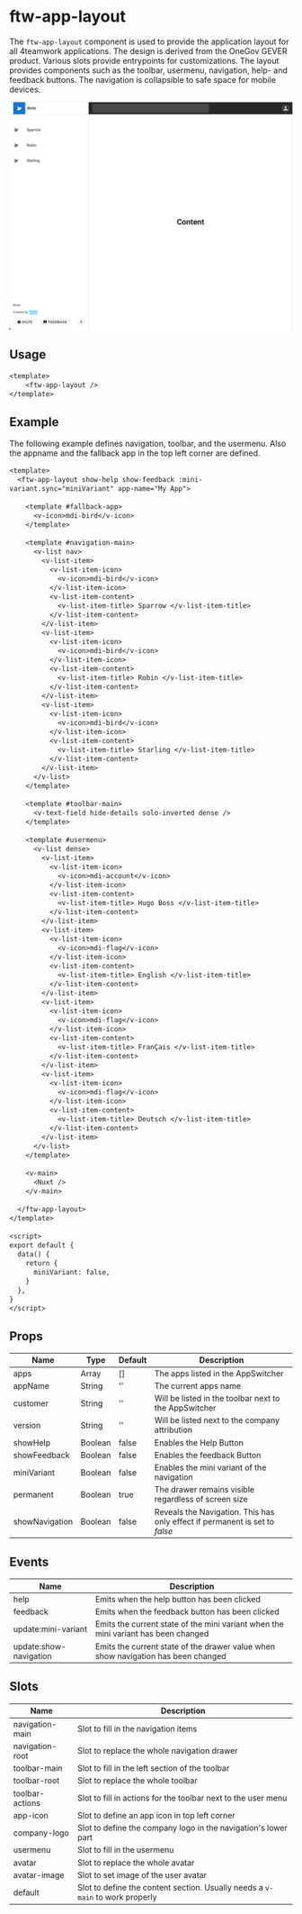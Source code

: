# ftw-app-layout

The `ftw-app-layout` component is used to provide the application layout for all 4teamwork applications.
The design is derived from the OneGov GEVER product. Various slots provide entrypoints for customizations.
The layout provides components such as the toolbar, usermenu, navigation, help- and feedback buttons.
The navigation is collapsible to safe space for mobile devices.

![App Switcher](./images/app_layout.png)

## Usage

``` vue
<template>
    <ftw-app-layout />
</template>
```

## Example

The following example defines navigation, toolbar, and the usermenu.
Also the appname and the fallback app in the top left corner are defined.

``` vue
<template>
  <ftw-app-layout show-help show-feedback :mini-variant.sync="miniVariant" app-name="My App">

    <template #fallback-app>
      <v-icon>mdi-bird</v-icon>
    </template>

    <template #navigation-main>
      <v-list nav>
        <v-list-item>
          <v-list-item-icon>
            <v-icon>mdi-bird</v-icon>
          </v-list-item-icon>
          <v-list-item-content>
            <v-list-item-title> Sparrow </v-list-item-title>
          </v-list-item-content>
        </v-list-item>
        <v-list-item>
          <v-list-item-icon>
            <v-icon>mdi-bird</v-icon>
          </v-list-item-icon>
          <v-list-item-content>
            <v-list-item-title> Robin </v-list-item-title>
          </v-list-item-content>
        </v-list-item>
        <v-list-item>
          <v-list-item-icon>
            <v-icon>mdi-bird</v-icon>
          </v-list-item-icon>
          <v-list-item-content>
            <v-list-item-title> Starling </v-list-item-title>
          </v-list-item-content>
        </v-list-item>
      </v-list>
    </template>

    <template #toolbar-main>
      <v-text-field hide-details solo-inverted dense />
    </template>

    <template #usermenu>
      <v-list dense>
        <v-list-item>
          <v-list-item-icon>
            <v-icon>mdi-account</v-icon>
          </v-list-item-icon>
          <v-list-item-content>
            <v-list-item-title> Hugo Boss </v-list-item-title>
          </v-list-item-content>
        </v-list-item>
        <v-list-item>
          <v-list-item-icon>
            <v-icon>mdi-flag</v-icon>
          </v-list-item-icon>
          <v-list-item-content>
            <v-list-item-title> English </v-list-item-title>
          </v-list-item-content>
        </v-list-item>
        <v-list-item>
          <v-list-item-icon>
            <v-icon>mdi-flag</v-icon>
          </v-list-item-icon>
          <v-list-item-content>
            <v-list-item-title> FranÇais </v-list-item-title>
          </v-list-item-content>
        </v-list-item>
        <v-list-item>
          <v-list-item-icon>
            <v-icon>mdi-flag</v-icon>
          </v-list-item-icon>
          <v-list-item-content>
            <v-list-item-title> Deutsch </v-list-item-title>
          </v-list-item-content>
        </v-list-item>
      </v-list>
    </template>

    <v-main>
      <Nuxt />
    </v-main>

  </ftw-app-layout>
</template>

<script>
export default {
  data() {
    return {
      miniVariant: false,
    }
  },
}
</script>
```

## Props

| Name           | Type    | Default | Description                                                                 |
|----------------|---------|---------|-----------------------------------------------------------------------------|
| apps           | Array   | []      | The apps listed in the AppSwitcher                                          |
| appName        | String  | ''      | The current apps name                                                       |
| customer       | String  | ''      | Will be listed in the toolbar next to the AppSwitcher                       |
| version        | String  | ''      | Will be listed next to the company attribution                              |
| showHelp       | Boolean | false   | Enables the Help Button                                                     |
| showFeedback   | Boolean | false   | Enables the feedback Button                                                 |
| miniVariant    | Boolean | false   | Enables the mini variant of the navigation                                  |
| permanent      | Boolean | true    | The drawer remains visible regardless of screen size                        |
| showNavigation | Boolean | false   | Reveals the Navigation. This has only effect if permanent is set to *false* |

## Events

| Name                   | Description                                                                        |
|------------------------|------------------------------------------------------------------------------------|
| help                   | Emits when the help button has been clicked                                        |
| feedback               | Emits when the feedback button has been clicked                                    |
| update:mini-variant    | Emits the current state of the mini variant when the mini variant has been changed |
| update:show-navigation | Emits the current state of the drawer value when show navigation has been changed  |

## Slots

| Name            | Description                                                                   |
|-----------------|-------------------------------------------------------------------------------|
| navigation-main | Slot to fill in the navigation items                                          |
| navigation-root | Slot to replace the whole navigation drawer                                   |
| toolbar-main    | Slot to fill in the left section of the toolbar                               |
| toolbar-root    | Slot to replace the whole toolbar                                             |
| toolbar-actions | Slot to fill in actions for the toolbar next to the user menu                 |
| app-icon        | Slot to define an app icon in top left corner                                 |
| company-logo    | Slot to define the company logo in the navigation's lower part                |
| usermenu        | Slot to fill in the usermenu                                                  |
| avatar          | Slot to replace the whole avatar                                              |
| avatar-image    | Slot to set image of the user avatar                                          |
| default         | Slot to define the content section. Usually needs a `v-main` to work properly |
